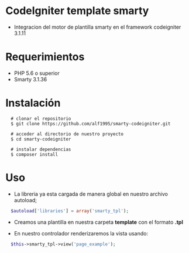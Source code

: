 # CodeIgniter template smarty

- Integracion del motor de plantilla smarty en el framework codeigniter 3.1.11

# Requerimientos

- PHP 5.6 o superior
- Smarty 3.1.36

# Instalación
```
  # clonar el repositorio
  $ git clone https://github.com/alf1995/smarty-codeigniter.git
  
  # acceder al directorio de nuestro proyecto
  $ cd smarty-codeigniter
  
  # instalar dependencias
  $ composer install
```
# Uso
- La libreria ya esta cargada de manera global en nuestro archivo autoload;
```php
  $autoload['libraries'] = array('smarty_tpl');
```

- Creamos una plantilla en nuestra carpeta **template** con el formato **.tpl**

- En nuestro controlador renderizaremos la vista usando:
```php
  $this->smarty_tpl->view('page_example');
```
